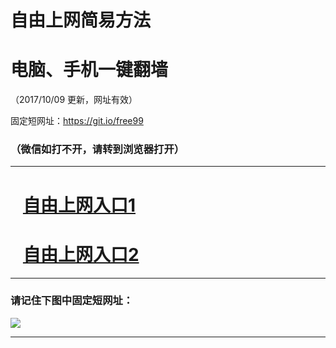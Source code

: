 ﻿# 自由上网简易方法

# 电脑、手机一键翻墙

（2017/10/09 更新，网址有效）

固定短网址：https://git.io/free99

### （微信如打不开，请转到浏览器打开）


***





# &nbsp;&nbsp; <a href="http://ft105034057.fwq-tz-1001.info/fwqtz01.html?t=10090011952 " target="_blank">自由上网入口1</a>
# &nbsp;&nbsp; <a href="http://ft1669423838.fwq-tz-1002.info/fwqtz02.html?t=10090014214 " target="_blank">自由上网入口2</a>
***

### 请记住下图中固定短网址：

<img src="https://s3-us-west-2.amazonaws.com/fwq-1001/yjfq-20170905okok.png" /> 


***

